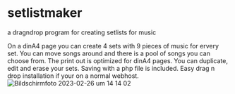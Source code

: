 # setlistmaker
a dragndrop program for creating setlists for music

On a dinA4 page you can create 4 sets with 9 pieces of music for ervery set.
You can move songs around and there is a pool of songs you can choose from.
The print out is optimized for dinA4 pages.
You can duplicate, edit and erase your sets. Saving with a php file is included.
Easy drag n drop installation if your on a normal webhost.![Bildschirmfoto 2023-02-26 um 14 14 02](https://user-images.githubusercontent.com/12836086/221412611-35ca8b8f-b4b0-4f53-ba3d-d56b22a093a1.png)
